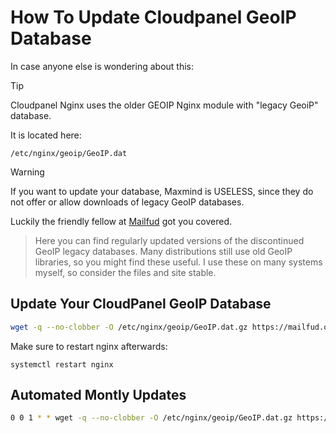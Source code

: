 # How To Update Cloudpanel GeoIP Database

In case anyone else is wondering about this:

> [!TIP]
>  Cloudpanel Nginx uses the older GEOIP Nginx module with "legacy GeoiP" database.
>
It is located here:

```
/etc/nginx/geoip/GeoIP.dat
```

> [!WARNING]  
> If you want to update your database, Maxmind is USELESS, since they do not offer or allow downloads of legacy GeoIP databases.

Luckily the friendly fellow at [Mailfud](https://mailfud.org/geoip-legacy/) got you covered.

> Here you can find regularly updated versions of the discontinued GeoIP legacy databases. Many distributions still use old GeoIP libraries, so you might find these useful. I use these on many systems myself, so consider the files and site stable.

## Update Your CloudPanel GeoIP Database

```bash
wget -q --no-clobber -O /etc/nginx/geoip/GeoIP.dat.gz https://mailfud.org/geoip-legacy/GeoIP.dat.gz && gunzip -f /etc/nginx/geoip/GeoIP.dat.gz
```

Make sure to restart nginx afterwards:

```
systemctl restart nginx
```
## Automated Montly Updates
```bash
0 0 1 * * wget -q --no-clobber -O /etc/nginx/geoip/GeoIP.dat.gz https://mailfud.org/geoip-legacy/GeoIP.dat.gz && gunzip -f /etc/nginx/geoip/GeoIP.dat.gz && systemctl restart nginx
```
